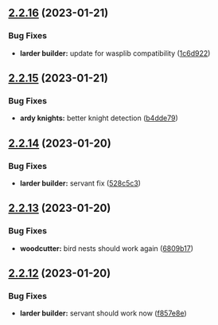 ## [2.2.16](https://github.com/Torwent/wasp-free/compare/v2.2.15...v2.2.16) (2023-01-21)


### Bug Fixes

* **larder builder:** update for wasplib compatibility ([1c6d922](https://github.com/Torwent/wasp-free/commit/1c6d922d2d658695c794832fd982684b95f2844d))



## [2.2.15](https://github.com/Torwent/wasp-free/compare/v2.2.14...v2.2.15) (2023-01-21)


### Bug Fixes

* **ardy knights:** better knight detection ([b4dde79](https://github.com/Torwent/wasp-free/commit/b4dde7928bd8be0e5bc9269eb6eb7afb3ce3cb54))



## [2.2.14](https://github.com/Torwent/wasp-free/compare/v2.2.13...v2.2.14) (2023-01-20)


### Bug Fixes

* **larder builder:** servant fix ([528c5c3](https://github.com/Torwent/wasp-free/commit/528c5c3dcb16b85233c4c0677e3f1edea19f3ea9))



## [2.2.13](https://github.com/Torwent/wasp-free/compare/v2.2.12...v2.2.13) (2023-01-20)


### Bug Fixes

* **woodcutter:** bird nests should work again ([6809b17](https://github.com/Torwent/wasp-free/commit/6809b17325cf425abff0598431df4783cee6240e))



## [2.2.12](https://github.com/Torwent/wasp-free/compare/v2.2.11...v2.2.12) (2023-01-20)


### Bug Fixes

* **larder builder:** servant should work now ([f857e8e](https://github.com/Torwent/wasp-free/commit/f857e8e9b4c10a4f38fa7c331ebbcc43e72c6f34))



